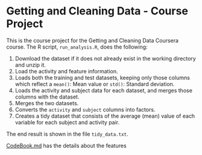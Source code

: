 # Getting and Cleaning Data - Course Project

This is the course project for the Getting and Cleaning Data Coursera course.
The R script, `run_analysis.R`, does the following:
1. Download the dataset if it does not already exist in the working directory and unzip it.
2. Load the activity and feature information.
3. Loads both the training and test datasets, keeping only those columns which reflect a `mean()`: Mean value or `std()`: Standard deviation.
4. Loads the activity and subject data for each dataset, and merges those columns with the dataset.
5. Merges the two datasets.
6. Converts the `activity` and `subject` columns into factors.
7. Creates a tidy dataset that consists of the average (mean) value of each variable for each subject and activity pair.

The end result is shown in the file `tidy_data.txt`.

 [CodeBook.md](blob/master/CodeBook.md) has the details about the features